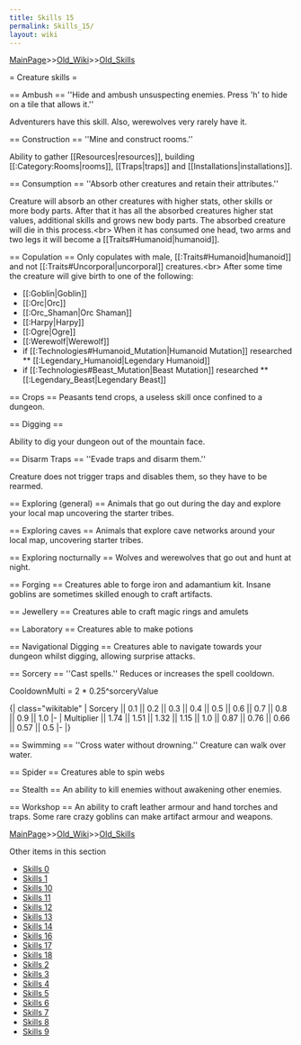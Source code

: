 ```yaml
---
title: Skills 15
permalink: Skills_15/
layout: wiki
---
```


[MainPage](/keeperrl_wiki/ "wikilink")>>[Old_Wiki](/keeperrl_wiki/Old_Wiki "wikilink")>>[Old_Skills](/keeperrl_wiki/Old_Skills "wikilink")

= Creature skills =

== Ambush ==
''Hide and ambush unsuspecting enemies. Press 'h' to hide on a tile that allows it.''

Adventurers have this skill. Also, werewolves very rarely have it.

== Construction ==
''Mine and construct rooms.''

Ability to gather [[Resources|resources]], building [[:Category:Rooms|rooms]], [[Traps|traps]] and [[Installations|installations]].

== Consumption ==
''Absorb other creatures and retain their attributes.''

Creature will absorb an other creatures with higher stats, other skills or more body parts. 
After that it has all the absorbed creatures higher stat values, additional skills and grows new body parts.
The absorbed creature will die in this process.&lt;br&gt;
When it has consumed one head, two arms and two legs it will become a [[Traits#Humanoid|humanoid]].

== Copulation ==
Only copulates with male, [[:Traits#Humanoid|humanoid]] and not [[:Traits#Uncorporal|uncorporal]] creatures.&lt;br&gt;
After some time the creature will give birth to one of the following:
* [[:Goblin|Goblin]]
* [[:Orc|Orc]]
* [[:Orc_Shaman|Orc Shaman]]
* [[:Harpy|Harpy]]
* [[:Ogre|Ogre]]
* [[:Werewolf|Werewolf]]
* if [[:Technologies#Humanoid_Mutation|Humanoid Mutation]] researched
** [[:Legendary_Humanoid|Legendary Humanoid]]
* if [[:Technologies#Beast_Mutation|Beast Mutation]] researched
** [[:Legendary_Beast|Legendary Beast]]

== Crops ==
Peasants tend crops, a useless skill once confined to a dungeon.

== Digging ==

Ability to dig your dungeon out of the mountain face.

== Disarm Traps ==
''Evade traps and disarm them.''

Creature does not trigger traps and disables them, so they have to be rearmed.

== Exploring (general) ==
Animals that go out during the day and explore your local map uncovering the starter tribes.

== Exploring caves ==
Animals that explore cave networks around your local map, uncovering starter tribes.

== Exploring nocturnally ==
Wolves and werewolves that go out and hunt at night.

== Forging ==
Creatures able to forge iron and adamantium kit. Insane goblins are sometimes skilled enough to craft artifacts.

== Jewellery ==
Creatures able to craft magic rings and amulets

== Laboratory ==
Creatures able to make potions

== Navigational Digging ==
Creatures able to navigate towards your dungeon whilst digging, allowing surprise attacks.

== Sorcery ==
''Cast spells.''
Reduces or increases the spell cooldown.

CooldownMulti = 2 * 0.25^sorceryValue

{| class=&quot;wikitable&quot;
| Sorcery || 0.1 || 0.2 || 0.3 || 0.4 || 0.5 || 0.6 || 0.7 || 0.8 || 0.9 || 1.0
|-
| Multiplier || 1.74 || 1.51 || 1.32 || 1.15 || 1.0 || 0.87 || 0.76 || 0.66 || 0.57 || 0.5
|-
|}

== Swimming ==
''Cross water without drowning.''
Creature can walk over water.

== Spider ==
Creatures able to spin webs

== Stealth ==
An ability to kill enemies without awakening other enemies.

== Workshop ==
An ability to craft leather armour and hand torches and traps. Some rare crazy goblins can make artifact armour and weapons.

[MainPage](/keeperrl_wiki/ "wikilink")>>[Old_Wiki](/keeperrl_wiki/Old_Wiki "wikilink")>>[Old_Skills](/keeperrl_wiki/Old_Skills "wikilink")

Other items in this section
-    [Skills 0](/keeperrl_wiki/Skills_0 "wikilink")
-    [Skills 1](/keeperrl_wiki/Skills_1 "wikilink")
-    [Skills 10](/keeperrl_wiki/Skills_10 "wikilink")
-    [Skills 11](/keeperrl_wiki/Skills_11 "wikilink")
-    [Skills 12](/keeperrl_wiki/Skills_12 "wikilink")
-    [Skills 13](/keeperrl_wiki/Skills_13 "wikilink")
-    [Skills 14](/keeperrl_wiki/Skills_14 "wikilink")
-    [Skills 16](/keeperrl_wiki/Skills_16 "wikilink")
-    [Skills 17](/keeperrl_wiki/Skills_17 "wikilink")
-    [Skills 18](/keeperrl_wiki/Skills_18 "wikilink")
-    [Skills 2](/keeperrl_wiki/Skills_2 "wikilink")
-    [Skills 3](/keeperrl_wiki/Skills_3 "wikilink")
-    [Skills 4](/keeperrl_wiki/Skills_4 "wikilink")
-    [Skills 5](/keeperrl_wiki/Skills_5 "wikilink")
-    [Skills 6](/keeperrl_wiki/Skills_6 "wikilink")
-    [Skills 7](/keeperrl_wiki/Skills_7 "wikilink")
-    [Skills 8](/keeperrl_wiki/Skills_8 "wikilink")
-    [Skills 9](/keeperrl_wiki/Skills_9 "wikilink")
